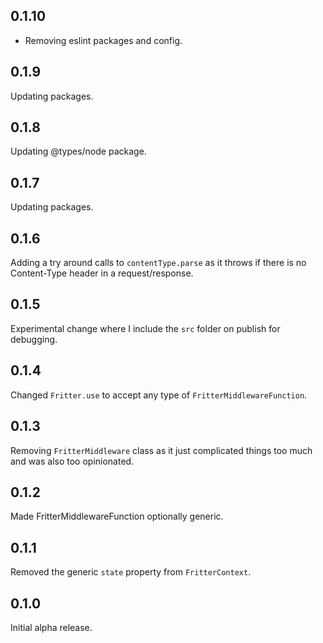 ## 0.1.10

* Removing eslint packages and config.

## 0.1.9
Updating packages.

## 0.1.8
Updating @types/node package.

## 0.1.7
Updating packages.

## 0.1.6
Adding a try around calls to `contentType.parse` as it throws if there is no Content-Type header in a request/response.

## 0.1.5
Experimental change where I include the `src` folder on publish for debugging.

## 0.1.4
Changed `Fritter.use` to accept any type of `FritterMiddlewareFunction`.

## 0.1.3
Removing `FritterMiddleware` class as it just complicated things too much and was also too opinionated.

## 0.1.2
Made FritterMiddlewareFunction optionally generic.

## 0.1.1
Removed the generic `state` property from `FritterContext`.

## 0.1.0
Initial alpha release.
